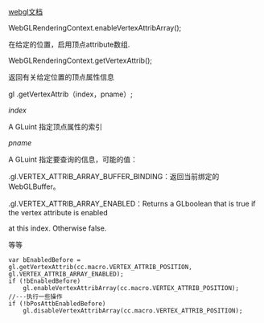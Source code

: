 [webgl文档]("https://developer.mozilla.org/zh-CN/docs/Web/API/WebGLRenderingContext")

WebGLRenderingContext.enableVertexAttribArray();

在给定的位置，启用顶点attribute数组.


WebGLRenderingContext.getVertexAttrib();

返回有关给定位置的顶点属性信息

gl .getVertexAttrib（index，pname）;

_index_ 

A GLuint 指定顶点属性的索引
    
_pname_

A GLuint 指定要查询的信息，可能的值：

.gl.VERTEX_ATTRIB_ARRAY_BUFFER_BINDING：返回当前绑定的WebGLBuffer。

.gl.VERTEX_ATTRIB_ARRAY_ENABLED：Returns a GLboolean that is true if the vertex attribute is enabled  

 at this index. Otherwise false.

等等


    var bEnabledBefore = gl.getVertexAttrib(cc.macro.VERTEX_ATTRIB_POSITION, gl.VERTEX_ATTRIB_ARRAY_ENABLED);
    if (!bEnabledBefore)
        gl.enableVertexAttribArray(cc.macro.VERTEX_ATTRIB_POSITION);
    //---执行一些操作
    if (!bPosAttbEnabledBefore)
        gl.disableVertexAttribArray(cc.macro.VERTEX_ATTRIB_POSITION);

